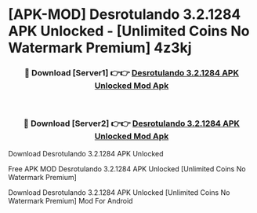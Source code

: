 # [APK-MOD] Desrotulando 3.2.1284 APK Unlocked - [Unlimited Coins No Watermark Premium] 4z3kj



<div align="center">
<h3>🔴 Download [Server1] 👉👉 <a href="https://momento.my/?title=Desrotulando_3.2.1284_APK_Unlocked">Desrotulando 3.2.1284 APK Unlocked Mod Apk</a></h3><br>

<h3>🔴 Download [Server2] 👉👉 <a href="https://momento.my/?title=Desrotulando_3.2.1284_APK_Unlocked">Desrotulando 3.2.1284 APK Unlocked Mod Apk</a></h3>
</div>



Download Desrotulando 3.2.1284 APK Unlocked 

Free APK MOD Desrotulando 3.2.1284 APK Unlocked [Unlimited Coins No Watermark Premium]

Download Desrotulando 3.2.1284 APK Unlocked [Unlimited Coins No Watermark Premium] Mod For Android
